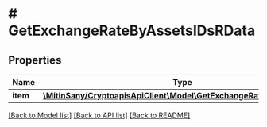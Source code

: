 # # GetExchangeRateByAssetsIDsRData

## Properties

Name | Type | Description | Notes
------------ | ------------- | ------------- | -------------
**item** | [**\MitinSany/CryptoapisApiClient\Model\GetExchangeRateByAssetsIDsRI**](GetExchangeRateByAssetsIDsRI.md) |  |

[[Back to Model list]](../../README.md#models) [[Back to API list]](../../README.md#endpoints) [[Back to README]](../../README.md)
